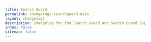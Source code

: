 ```yaml
---
title: Search Guard
permalink: changelogs-searchguard-main
layout: changelogs
description: Changelog for the Search Guard and Search Guard SSL
index: false
sitemap: false
---
```

<!---
Copyright 2020 floragunn GmbH
-->
